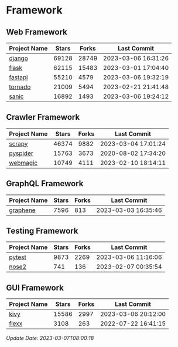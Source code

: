 # Framework

## Web Framework
| Project Name | Stars | Forks | Last Commit |
| ------------ | ----- | ----- | ----------- |
| [django](https://github.com/django/django) | 69128 | 28749 | 2023-03-06 16:31:26 |
| [flask](https://github.com/pallets/flask) | 62115 | 15483 | 2023-03-01 17:04:40 |
| [fastapi](https://github.com/tiangolo/fastapi) | 55210 | 4579 | 2023-03-06 19:32:19 |
| [tornado](https://github.com/tornadoweb/tornado) | 21009 | 5494 | 2023-02-21 21:41:48 |
| [sanic](https://github.com/sanic-org/sanic) | 16892 | 1493 | 2023-03-06 19:24:12 |

## Crawler Framework
| Project Name | Stars | Forks | Last Commit |
| ------------ | ----- | ----- | ----------- |
| [scrapy](https://github.com/scrapy/scrapy) | 46374 | 9882 | 2023-03-04 17:01:24 |
| [pyspider](https://github.com/binux/pyspider) | 15763 | 3673 | 2020-08-02 17:34:20 |
| [webmagic](https://github.com/code4craft/webmagic) | 10749 | 4111 | 2023-02-10 18:14:11 |

## GraphQL Framework
| Project Name | Stars | Forks | Last Commit |
| ------------ | ----- | ----- | ----------- |
| [graphene](https://github.com/graphql-python/graphene) | 7596 | 813 | 2023-03-03 16:35:46 |

## Testing Framework
| Project Name | Stars | Forks | Last Commit |
| ------------ | ----- | ----- | ----------- |
| [pytest](https://github.com/pytest-dev/pytest) | 9873 | 2269 | 2023-03-06 11:16:06 |
| [nose2](https://github.com/nose-devs/nose2) | 741 | 136 | 2023-02-07 00:35:54 |

## GUI Framework
| Project Name | Stars | Forks | Last Commit |
| ------------ | ----- | ----- | ----------- |
| [kivy](https://github.com/kivy/kivy) | 15586 | 2997 | 2023-03-06 20:12:00 |
| [flexx](https://github.com/flexxui/flexx) | 3108 | 263 | 2022-07-22 16:41:15 |

*Update Date: 2023-03-07T08:00:18*